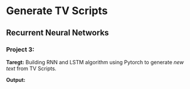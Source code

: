 # Generate TV Scripts
## Recurrent Neural Networks
### Project 3:
**Taregt:**
Building RNN and LSTM algorithm using Pytorch to generate _new text_ from TV Scripts.

**Output:**
